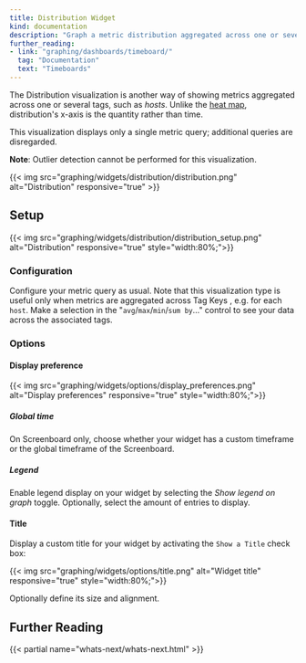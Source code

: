 ```yaml
---
title: Distribution Widget
kind: documentation
description: "Graph a metric distribution aggregated across one or several tags."
further_reading:
- link: "graphing/dashboards/timeboard/"
  tag: "Documentation"
  text: "Timeboards"
---
```


The Distribution visualization is another way of showing metrics aggregated across one or several tags, such as *hosts*. Unlike the [heat map][1], distribution's x-axis is the quantity rather than time.

This visualization displays only a single metric query; additional queries are disregarded.

**Note**: Outlier detection cannot be performed for this visualization.

{{< img src="graphing/widgets/distribution/distribution.png" alt="Distribution" responsive="true" >}}

## Setup

{{< img src="graphing/widgets/distribution/distribution_setup.png" alt="Distribution" responsive="true" style="width:80%;">}}

### Configuration

Configure your metric query as usual. Note that this visualization type is useful only when metrics are aggregated across Tag Keys , e.g. for each `host`. 
Make a selection in the "`avg`/`max`/`min`/`sum by`…" control to see your data across the associated tags.

### Options
#### Display preference 

{{< img src="graphing/widgets/options/display_preferences.png" alt="Display preferences" responsive="true" style="width:80%;">}}

##### Global time

On Screenboard only, choose whether your widget has a custom timeframe or the global timeframe of the Screenboard.

##### Legend

Enable legend display on your widget by selecting the *Show legend on graph* toggle. Optionally, select the amount of entries to display.

#### Title

Display a custom title for your widget by activating the `Show a Title` check box:

{{< img src="graphing/widgets/options/title.png" alt="Widget title" responsive="true" style="width:80%;">}}

Optionally define its size and alignment.

## Further Reading

{{< partial name="whats-next/whats-next.html" >}}

[1]: /graphing/widgets/heat_map
